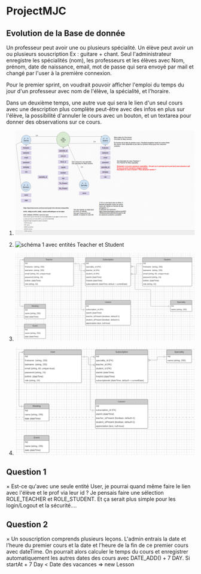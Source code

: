 # ProjectMJC

## Evolution de la Base de donnée
Un professeur peut avoir une ou plusieurs spécialité.
Un élève peut avoir un ou plusieurs souscription Ex : guitare + chant.
Seul l'administrateur enregistre les spécialités (nom), les professeurs et les élèves avec Nom, prénom, date de naissance, email, mot de passe qui sera envoyé par mail et changé par l'user à la première connexion.

Pour le premier sprint, on voudrait pouvoir afficher l'emploi du temps du jour d'un professeur avec nom de l'élève, la spécialité, et l'horaire.

Dans un deuxième temps, une autre vue qui sera le lien d'un seul cours avec une description plus complète peut-être avec des infos en plus sur l'élève, la possibilité d'annuler le cours avec un bouton, et un textarea pour donner des observations sur ce cours.

1. ![1re ébauche](/captures/ebauche.png)

2. ![schéma 1 avec entités Teacher et Student](/captures/schema_entité.png)

3. ![schéma avec attributs](/captures/schema_attributs_et_contraintes.png)

4. ![changement de cap avec une seule entité User](/captures/Entite_User.png)

## Question 1  
× Est-ce qu'avec une seule entité User, je pourrai quand même faire le lien avec l'élève et le prof via leur id ?
Je pensais faire une sélection ROLE_TEACHER et ROLE_STUDENT. Et ça serait plus simple pour les login/Logout et la sécurité....

## Question 2
× Un souscription comprends plusieurs leçons. L'admin entrais la date et l'heure du premier cours et la date et l'heure de la fin de ce premier cours avec dateTime. On pourrait alors calculer le temps du cours et enregistrer automatiquement les autres dates des cours avec DATE_ADD() + 7 DAY.
Si startAt + 7 Day < Date des vacances => new Lesson
